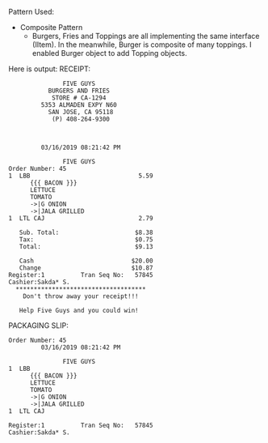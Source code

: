 Pattern Used:
* Composite Pattern
  * Burgers, Fries and Toppings are all implementing the same interface (IItem). In the meanwhile, Burger is composite of many toppings.
    I enabled Burger object to add Topping objects.

Here is output:
RECEIPT:
```
               FIVE GUYS
           BURGERS AND FRIES
            STORE # CA-1294
         5353 ALMADEN EXPY N60
           SAN JOSE, CA 95118
            (P) 408-264-9300



         03/16/2019 08:21:42 PM

               FIVE GUYS
Order Number: 45
1  LBB                              5.59
      {{{ BACON }}}
      LETTUCE
      TOMATO
      ->|G ONION
      ->|JALA GRILLED
1  LTL CAJ                          2.79

   Sub. Total:                     $8.38
   Tax:                            $0.75
   Total:                          $9.13

   Cash                           $20.00
   Change                         $10.87
Register:1          Tran Seq No:   57845
Cashier:Sakda* S.
  ************************************
    Don't throw away your receipt!!!

   Help Five Guys and you could win!
```

PACKAGING SLIP:
```
Order Number: 45
         03/16/2019 08:21:42 PM

               FIVE GUYS
1  LBB                            
      {{{ BACON }}}
      LETTUCE
      TOMATO
      ->|G ONION
      ->|JALA GRILLED
1  LTL CAJ                        

Register:1          Tran Seq No:   57845
Cashier:Sakda* S.
```
